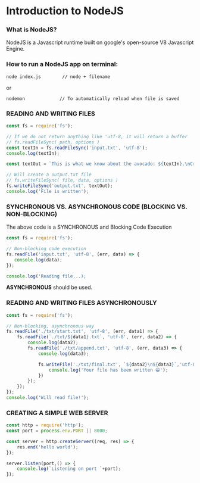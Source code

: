 # Introduction to NodeJS

### What is NodeJS?
NodeJS is a Javascript runtime built on google's open-source V8 Javascript Engine.

### How to run a NodeJS app on terminal:
```
node index.js        // node + filename
```
or
```
nodemon             // To automatically reload when file is saved
```

### READING AND WRITING FILES
```javascript
const fs = require('fs');

// If we do not return anything like 'utf-8, it will return a buffer
// fs.readFileSync( path, options )
const textIn = fs.readFileSync('input.txt', 'utf-8');
console.log(textIn);
```

```javascript
const textOut = `This is what we know about the avocado: ${textIn}.\nCreated on${Date.now()}`;

// Will create a output.txt file
// fs.writeFileSync( file, data, options )
fs.writeFileSync('output.txt', textOut);
console.log('File is written');
```

### SYNCHRONOUS VS. ASYNCHRONOUS CODE (BLOCKING VS. NON-BLOCKING)
The above code is a SYNCHRONOUS and Blocking Code Execution

```javascript
const fs = require('fs');

// Non-blocking code execution
fs.readFile('input.txt', 'utf-8', (err, data) => {
   console.log(data);
});

console.log('Reading file...);

```
**ASYNCHRONOUS** should be used.

### READING AND WRITING FILES ASYNCHRONOUSLY
```javascript
const fs = require('fs');

// Non-blocking, asynchronous way
fs.readFile('./txt/start.txt', 'utf-8', (err, data1) => {
    fs.readFile(`./txt/${data1}.txt`, 'utf-8', (err, data2) => {
        console.log(data2);
        fs.readFile('./txt/append.txt', 'utf-8', (err, data3) => {
            console.log(data3);

            fs.writeFile('./txt/final.txt', `${data2}\n${data3}`,'utf-8', err => {
                console.log('Your file has been written 😁');
            })
        });
    });
});
console.log('Will read file!');
```

### CREATING A SIMPLE WEB SERVER
```javascript
const http = require('http');
const port = process.env.PORT || 8000;

const server = http.createServer((req, res) => {
    res.end('hello world');
});

server.listen(port,() => {
    console.log(`Listening on port `+port);
});
```